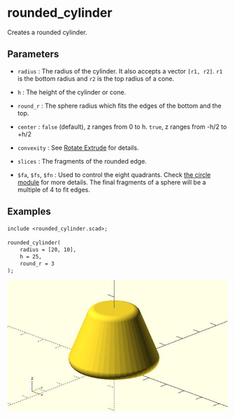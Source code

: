 # rounded_cylinder

Creates a rounded cylinder.

## Parameters

- `radius` : The radius of the cylinder. It also accepts a vector `[r1, r2]`. `r1` is the bottom radius and `r2` is the top radius of a cone.
- `h` : The height of the cylinder or cone. 

- `round_r` : The sphere radius which fits the edges of the bottom and the top.
- `center` : `false` (default), z ranges from 0 to h. `true`, z ranges from -h/2 to +h/2
- `convexity` : See [Rotate Extrude](https://en.wikibooks.org/wiki/OpenSCAD_User_Manual/Using_the_2D_Subsystem#Rotate_Extrude) for details.
- `slices` : The fragments of the rounded edge. 
- `$fa`, `$fs`, `$fn` : Used to control the eight quadrants. Check [the circle module](https://en.wikibooks.org/wiki/OpenSCAD_User_Manual/Using_the_2D_Subsystem#circle) for more details. The final fragments of a sphere will be a multiple of 4 to fit edges.

## Examples

	include <rounded_cylinder.scad>;

	rounded_cylinder(
		radius = [20, 10], 
		h = 25, 
		round_r = 3
	);    

![rounded_cylinder](images/lib-rounded_cylinder-1.JPG)